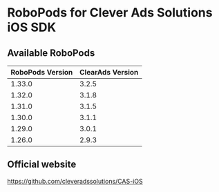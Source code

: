 # RoboPods for Clever Ads Solutions iOS SDK

## Available RoboPods

| RoboPods Version | ClearAds Version |
|------------------|------------------|
| 1.33.0           | 3.2.5            |
| 1.32.0           | 3.1.8            |
| 1.31.0           | 3.1.5            |
| 1.30.0           | 3.1.1            |
| 1.29.0           | 3.0.1            |
| 1.26.0           | 2.9.3            |

## Official website
https://github.com/cleveradssolutions/CAS-iOS
